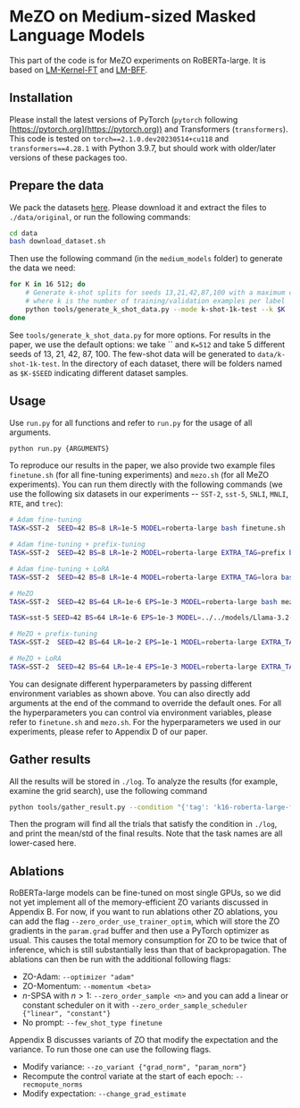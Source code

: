 # MeZO on Medium-sized Masked Language Models

This part of the code is for MeZO experiments on RoBERTa-large. It is based on [LM-Kernel-FT](https://github.com/princeton-nlp/LM-Kernel-FT) and [LM-BFF](https://github.com/princeton-nlp/LM-BFF).

## Installation

Please install the latest versions of PyTorch (`pytorch` following [https://pytorch.org](https://pytorch.org)) and Transformers (`transformers`). This code is tested on `torch==2.1.0.dev20230514+cu118` and `transformers==4.28.1` with Python 3.9.7, but should work with older/later versions of these packages too.

## Prepare the data

We pack the datasets [here](https://nlp.cs.princeton.edu/projects/lm-bff/datasets.tar). Please download it and extract the files to `./data/original`, or run the following commands:

```bash
cd data
bash download_dataset.sh
```

Then use the following command (in the `medium_models` folder) to generate the data we need:

```bash
for K in 16 512; do
    # Generate k-shot splits for seeds 13,21,42,87,100 with a maximum of 1k test examples in data/k-shot-1k-test,
    # where k is the number of training/validation examples per label
    python tools/generate_k_shot_data.py --mode k-shot-1k-test --k $K
done
```

See `tools/generate_k_shot_data.py` for more options. For results in the paper, we use the default options: we take `` and `K=512` and take 5 different seeds of 13, 21, 42, 87, 100. The few-shot data will be generated to `data/k-shot-1k-test`. In the directory of each dataset, there will be folders named as `$K-$SEED` indicating different dataset samples.

## Usage

Use `run.py` for all functions and refer to `run.py` for the usage of all arguments.
```bash
python run.py {ARGUMENTS}
```

To reproduce our results in the paper, we also provide two example files `finetune.sh` (for all fine-tuning experiments) and `mezo.sh` (for all MeZO experiments). You can run them directly with the following commands (we use the following six datasets in our experiments -- `SST-2`, `sst-5`, `SNLI`, `MNLI`, `RTE`, and `trec`):
```bash
# Adam fine-tuning
TASK=SST-2  SEED=42 BS=8 LR=1e-5 MODEL=roberta-large bash finetune.sh

# Adam fine-tuning + prefix-tuning
TASK=SST-2  SEED=42 BS=8 LR=1e-2 MODEL=roberta-large EXTRA_TAG=prefix bash finetune.sh --prefix_tuning --num_prefix 5 --no_reparam --prefix_init_by_real_act

# Adam fine-tuning + LoRA
TASK=SST-2  SEED=42 BS=8 LR=1e-4 MODEL=roberta-large EXTRA_TAG=lora bash finetune.sh --apply_lora --lora_r 8 --lora_alpha 16

# MeZO
TASK=SST-2  SEED=42 BS=64 LR=1e-6 EPS=1e-3 MODEL=roberta-large bash mezo.sh

TASK=sst-5 SEED=42 BS=64 LR=1e-6 EPS=1e-3 MODEL=../../models/Llama-3.2-1B  PRECISION=bf16 bash mezo.sh

# MeZO + prefix-tuning
TASK=SST-2  SEED=42 BS=64 LR=1e-2 EPS=1e-1 MODEL=roberta-large EXTRA_TAG=prefix bash mezo.sh --prefix_tuning --num_prefix 5 --no_reparam --prefix_init_by_real_act

# MeZO + LoRA
TASK=SST-2  SEED=42 BS=64 LR=1e-4 EPS=1e-3 MODEL=roberta-large EXTRA_TAG=lora bash mezo.sh --apply_lora --lora_r 8 --lora_alpha 16
```
You can designate different hyperparameters by passing different environment variables as shown above. You can also directly add arguments at the end of the command to override the default ones. For all the hyperparameters you can control via environment variables, please refer to `finetune.sh` and `mezo.sh`. For the hyperparameters we used in our experiments, please refer to Appendix D of our paper.


## Gather results

All the results will be stored in `./log`. To analyze the results (for example, examine the grid search), use the following command
```bash
python tools/gather_result.py --condition "{'tag': 'k16-roberta-large-ft', 'task_name': 'sst-2'}"
```

Then the program will find all the trials that satisfy the condition in `./log`, and print the mean/std of the final results. Note that the task names are all lower-cased here.


## Ablations

RoBERTa-large models can be fine-tuned on most single GPUs, so we did not yet implement all of the memory-efficient ZO variants discussed in Appendix B. For now, if you want to run ablations other ZO ablations, you can add the flag `--zero_order_use_trainer_optim`, which will store the ZO gradients in the `param.grad` buffer and then use a PyTorch optimizer as usual. This causes the total memory consumption for ZO to be twice that of inference, which is still substantially less than that of backpropagation. The ablations can then be run with the additional following flags: 
- ZO-Adam: `--optimizer "adam"`
- ZO-Momentum: `--momentum <beta>`
- $n$-SPSA with $n>1$: `--zero_order_sample <n>` and you can add a linear or constant scheduler on it with `--zero_order_sample_scheduler {"linear", "constant"}`
- No prompt: `--few_shot_type finetune`

Appendix B discusses variants of ZO that modify the expectation and the variance. To run those one can use the following flags.
- Modify variance: `--zo_variant {"grad_norm", "param_norm"}`
- Recompute the control variate at the start of each epoch: `--recmopute_norms`
- Modify expectation: `--change_grad_estimate`
